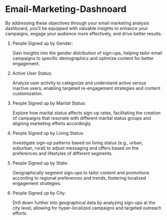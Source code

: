 # Email-Marketing-Dashnoard
By addressing these objectives through your email marketing analysis dashboard, you'll be equipped with valuable insights to enhance your campaigns, engage your audience more effectively, and drive better results.

1) People Signed up by Gender:

   Gain insights into the gender distribution of sign-ups, helping tailor email campaigns to specific demographics and optimize content for better engagement.

3) Active User Status:

    Analyze user activity to categorize and understand active versus inactive users, enabling targeted re-engagement strategies and content customization.

5) People Signed up by Marital Status:

   Explore how marital status affects sign-up rates, facilitating the creation of campaigns that resonate with different marital status groups and aligning marketing efforts accordingly.

7) People Signed up by Living Status:

   Investigate sign-up patterns based on living status (e.g., urban, suburban, rural) to adjust messaging and offers based on the preferences and lifestyles of different segments.

9) People Signed up by State:

   Geographically segment sign-ups to tailor content and promotions according to regional preferences and trends, fostering localized engagement strategies.

11) People Signed up by City:

    Drill down further into geographical data by analyzing sign-ups at the city level, allowing for hyper-localized campaigns and targeted outreach efforts.
